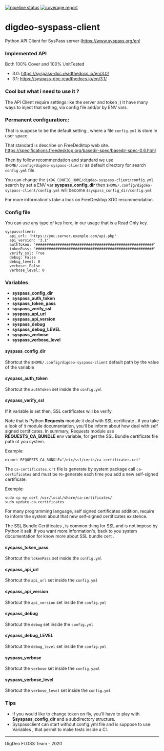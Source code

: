 [![pipeline status](https://gitdev.digdeo.fr/digdeo-projets-floss1/digdeo-syspass-client/badges/master/pipeline.svg)](https://gitdev.digdeo.fr/digdeo-projets-floss1/digdeo-syspass-client/-/commits/master) [![coverage report](https://gitdev.digdeo.fr/digdeo-projets-floss1/digdeo-syspass-client/badges/master/coverage.svg)](https://gitdev.digdeo.fr/digdeo-projets-floss1/digdeo-syspass-client/-/commits/master)

# digdeo-syspass-client

Python API Client for SysPass server (https://www.syspass.org/en)

### Implemented API
Both 100% Cover and 100% UnitTested
* 3.0: https://syspass-doc.readthedocs.io/en/3.0/
* 3.1: https://syspass-doc.readthedocs.io/en/3.1/

### Cool but what i need to use it ?
The API Client require settings like the server and token ;)
It have many ways to inject that setting, via config file and/or by ENV vars.

### Permanent configuration::

That is suppose to be the default setting , where a file ``config.yml`` is store in user space. 

That standard is describe on FreeDedktop web site. https://specifications.freedesktop.org/basedir-spec/basedir-spec-0.6.html

Then by follow recommendation and standard we use ``$HOME/.config/digdeo-syspass-client/`` as default directory for search ``config.yml`` file.

You can change the ``$XDG_CONFIG_HOME/digdeo-syspass-client/config.yml`` search by set a ENV var **syspass_config_dir** then 
``$HOME/.config/digdeo-syspass-client/config.yml`` will become ``$syspass_config_dir/config.yml``

For more information's  take a look on FreeDesktop XDG recommendation.

### Config file

You can use any type of key here, in our usage that is a Read Only key.

```
syspassclient:
  api_url: 'https://you.server.exemple.com/api.php'
  api_version: '3.1'
  authToken: '######################################################'
  tokenPass: '######################################################'
  verify_ssl: True
  debug: False
  debug_level: 0
  verbose: False
  verbose_level: 0
```

### Variables

* **syspass_config_dir**
* **syspass_auth_token**
* **syspass_token_pass**
* **syspass_verify_ssl**
* **syspass_api_url**
* **syspass_api_version**
* **syspass_debug**
* **syspass_debug_LEVEL**
* **syspass_verbose**
* **syspass_verbose_level**
        
#### syspass_config_dir
Shortcut the ``$HOME/.config/digdeo-syspass-client`` default path by the value of the variable

#### syspass_auth_token
Shortcut the ``authToken`` set inside the ``config.yml``

#### syspass_verify_ssl
If it variable is set then, SSL certificates will be verify.

Note that is Python **Requests** module it deal with SSL certificate , if you take a look of it module documentation, you'll be inform about how deal with self signed certificates.
In summary, Requests module  use **REQUESTS_CA_BUNDLE** env variable, for get the SSL Bundle certificate file path of you system.

Example:
```shell script
export REQUESTS_CA_BUNDLE="/etc/ssl/certs/ca-certificates.crt"
```

The ``ca-certificates.crt`` file is generate by system package call ``ca-certificates`` and must be re-generate each time you add a new self-signed certificate.

Exemple:
```shell script
sudo cp my.cert /usr/local/share/ca-certificates/
sudo update-ca-certificates
```

For many programming language, self signed certificates addition, require to inform the system about that new self-signed certificates existence.

The SSL Bundle Certificates , is common thing for SSL and is not impose by Python it self. If you want more information's, back to you system documentation for know more about SSL bundle cert .

#### syspass_token_pass
Shortcut the ``tokenPass`` set inside the ``config.yml``

#### syspass_api_url
Shortcut the ``api_url`` set inside the ``config.yml``

#### syspass_api_version
Shortcut the ``api_version`` set inside the ``config.yml``

#### syspass_debug
Shortcut the ``debug`` set inside the ``config.yml``

#### syspass_debug_LEVEL
Shortcut the ``debug_level`` set inside the ``config.yml``

#### syspass_verbose
Shortcut the ``verbose`` set inside the ``config.yaml``

#### syspass_verbose_level
Shortcut the ``verbose_level`` set inside the ``config.yml``

### Tips

* If you would like to change token on fly, you'll have to play with **$syspass_config_dir** and a subdirectory structure.
* Syspassclient can start without config.yml file and is suppose to use Variables , that permit to make tests inside a CI.
---
DigDeo FLOSS Team - 2020